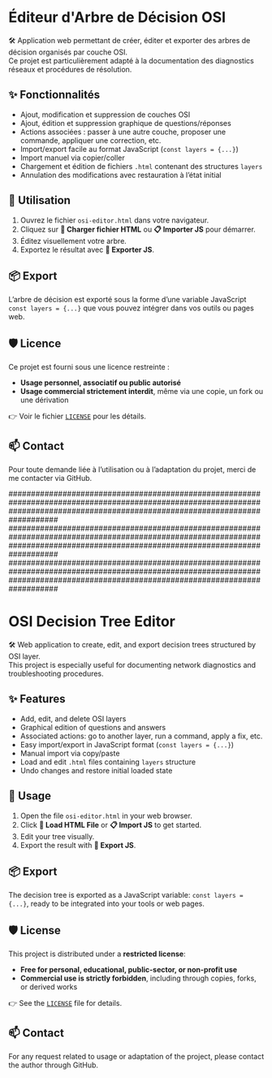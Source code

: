 # Éditeur d'Arbre de Décision OSI

🛠️ Application web permettant de créer, éditer et exporter des arbres de décision organisés par couche OSI.  
Ce projet est particulièrement adapté à la documentation des diagnostics réseaux et procédures de résolution.

## ✨ Fonctionnalités

- Ajout, modification et suppression de couches OSI
- Ajout, édition et suppression graphique de questions/réponses
- Actions associées : passer à une autre couche, proposer une commande, appliquer une correction, etc.
- Import/export facile au format JavaScript (`const layers = {...}`)
- Import manuel via copier/coller
- Chargement et édition de fichiers `.html` contenant des structures `layers`
- Annulation des modifications avec restauration à l’état initial

## 🚀 Utilisation

1. Ouvrez le fichier `osi-editor.html` dans votre navigateur.
2. Cliquez sur **📁 Charger fichier HTML** ou **📋 Importer JS** pour démarrer.
3. Éditez visuellement votre arbre.
4. Exportez le résultat avec **💾 Exporter JS**.

## 📦 Export

L’arbre de décision est exporté sous la forme d’une variable JavaScript `const layers = {...}` que vous pouvez intégrer dans vos outils ou pages web.

## 🛡️ Licence

Ce projet est fourni sous une licence restreinte :

- **Usage personnel, associatif ou public autorisé**
- **Usage commercial strictement interdit**, même via une copie, un fork ou une dérivation

👉 Voir le fichier [`LICENSE`](LICENSE) pour les détails.

## 📫 Contact

Pour toute demande liée à l’utilisation ou à l’adaptation du projet, merci de me contacter via GitHub.

###################################################################################################################################################################################
###################################################################################################################################################################################
###################################################################################################################################################################################

# OSI Decision Tree Editor

🛠️ Web application to create, edit, and export decision trees structured by OSI layer.  
This project is especially useful for documenting network diagnostics and troubleshooting procedures.

## ✨ Features

- Add, edit, and delete OSI layers
- Graphical edition of questions and answers
- Associated actions: go to another layer, run a command, apply a fix, etc.
- Easy import/export in JavaScript format (`const layers = {...}`)
- Manual import via copy/paste
- Load and edit `.html` files containing `layers` structure
- Undo changes and restore initial loaded state

## 🚀 Usage

1. Open the file `osi-editor.html` in your web browser.
2. Click **📁 Load HTML File** or **📋 Import JS** to get started.
3. Edit your tree visually.
4. Export the result with **💾 Export JS**.

## 📦 Export

The decision tree is exported as a JavaScript variable: `const layers = {...}`, ready to be integrated into your tools or web pages.

## 🛡️ License

This project is distributed under a **restricted license**:

- **Free for personal, educational, public-sector, or non-profit use**
- **Commercial use is strictly forbidden**, including through copies, forks, or derived works

👉 See the [`LICENSE`](LICENSE) file for details.

## 📫 Contact

For any request related to usage or adaptation of the project, please contact the author through GitHub.
